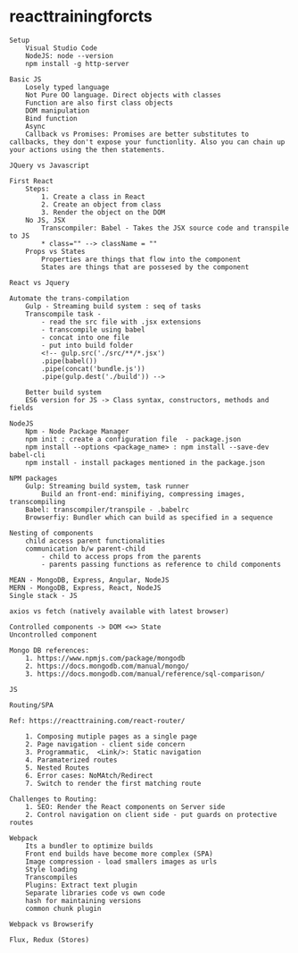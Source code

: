 # reacttrainingforcts

    Setup
        Visual Studio Code
        NodeJS: node --version
        npm install -g http-server

    Basic JS
        Losely typed language
        Not Pure OO language. Direct objects with classes
        Function are also first class objects
        DOM manipulation
        Bind function
        Async
        Callback vs Promises: Promises are better substitutes to callbacks, they don't expose your functionlity. Also you can chain up your actions using the then statements.

    JQuery vs Javascript
    
    First React
        Steps:
            1. Create a class in React
            2. Create an object from class
            3. Render the object on the DOM
        No JS, JSX
            Transcompiler: Babel - Takes the JSX source code and transpile to JS
            * class="" --> className = ""
        Props vs States
            Properties are things that flow into the component
            States are things that are possesed by the component

    React vs Jquery

    Automate the trans-compilation
        Gulp - Streaming build system : seq of tasks
        Transcompile task - 
            - read the src file with .jsx extensions
            - transcompile using babel
            - concat into one file
            - put into build folder
            <!-- gulp.src('./src/**/*.jsx')
            .pipe(babel())
            .pipe(concat('bundle.js'))
            .pipe(gulp.dest('./build')) -->

        Better build system
        ES6 version for JS -> Class syntax, constructors, methods and fields

    NodeJS
        Npm - Node Package Manager 
        npm init : create a configuration file  - package.json
        npm install --options <package_name> : npm install --save-dev babel-cli
        npm install - install packages mentioned in the package.json
    
    NPM packages
        Gulp: Streaming build system, task runner
            Build an front-end: minifiying, compressing images, transcompiling
        Babel: transcompiler/transpile - .babelrc
        Browserfiy: Bundler which can build as specified in a sequence

    Nesting of components
        child access parent functionalities
        communication b/w parent-child
            - child to access props from the parents
            - parents passing functions as reference to child components

    MEAN - MongoDB, Express, Angular, NodeJS
    MERN - MongoDB, Express, React, NodeJS
    Single stack - JS

    axios vs fetch (natively available with latest browser)    

    Controlled components -> DOM <=> State
    Uncontrolled component

    Mongo DB references:
        1. https://www.npmjs.com/package/mongodb
        2. https://docs.mongodb.com/manual/mongo/
        3. https://docs.mongodb.com/manual/reference/sql-comparison/
    
    JS 

    Routing/SPA

    Ref: https://reacttraining.com/react-router/

        1. Composing mutiple pages as a single page
        2. Page navigation - client side concern
        3. Programmatic,  <Link/>: Static navigation
        4. Paramaterized routes
        5. Nested Routes
        6. Error cases: NoMAtch/Redirect
        7. Switch to render the first matching route

    Challenges to Routing:
        1. SEO: Render the React components on Server side
        2. Control navigation on client side - put guards on protective routes
   
    Webpack 
        Its a bundler to optimize builds
        Front end builds have become more complex (SPA)
        Image compression - load smallers images as urls
        Style loading
        Transcompiles
        Plugins: Extract text plugin
        Separate libraries code vs own code
        hash for maintaining versions
        common chunk plugin

    Webpack vs Browserify

    Flux, Redux (Stores) 
